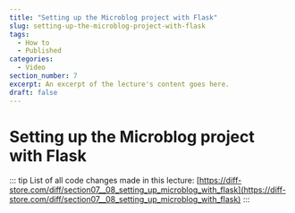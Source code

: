 ```yaml
---
title: "Setting up the Microblog project with Flask"
slug: setting-up-the-microblog-project-with-flask
tags:
  - How to
  - Published
categories:
  - Video
section_number: 7
excerpt: An excerpt of the lecture's content goes here.
draft: false
---
```


# Setting up the Microblog project with Flask

::: tip
List of all code changes made in this lecture: [https://diff-store.com/diff/section07__08_setting_up_microblog_with_flask](https://diff-store.com/diff/section07__08_setting_up_microblog_with_flask)
:::